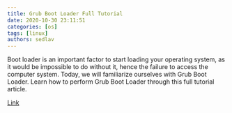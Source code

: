 ```yaml
---
title: Grub Boot Loader Full Tutorial
date: 2020-10-30 23:11:51
categories: [os]
tags: [linux]
authors: sedlav
---
```


Boot loader is an important factor to start loading your operating system, as it would be impossible to do without it, hence the failure to access the computer system. Today, we will familiarize ourselves with Grub Boot Loader. Learn how to perform Grub Boot Loader through this full tutorial article.

[Link](https://linuxhint.com/grub_boot_loader_full_tutorial/)
